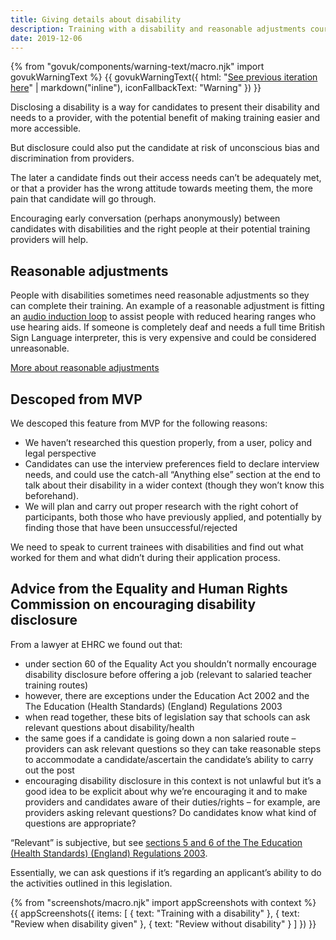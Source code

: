 ```yaml
---
title: Giving details about disability
description: Training with a disability and reasonable adjustments course choices.
date: 2019-12-06
---
```

{% from "govuk/components/warning-text/macro.njk" import govukWarningText %}
{{ govukWarningText({
  html: "[See previous iteration here](/apply-for-teacher-training/training-with-a-disability-iteration)" | markdown("inline"),
  iconFallbackText: "Warning"
}) }}

Disclosing a disability is a way for candidates to present their disability and needs to a provider, with the potential benefit of making training easier and more accessible.

But disclosure could also put the candidate at risk of unconscious bias and discrimination from providers.

The later a candidate finds out their access needs can’t be adequately met, or that a provider has the wrong attitude towards meeting them, the more pain that candidate will go through.

Encouraging early conversation (perhaps anonymously) between candidates with disabilities and the right people at their potential training providers will help.

## Reasonable adjustments

People with disabilities sometimes need reasonable adjustments so they can complete their training. An example of a reasonable adjustment is fitting an [audio induction loop](https://en.wikipedia.org/wiki/Audio_induction_loop) to assist people with reduced hearing ranges who use hearing aids. If someone is completely deaf and needs a full time British Sign Language interpreter, this is very expensive and could be considered unreasonable.

[More about reasonable adjustments](https://www.gov.uk/reasonable-adjustments-for-disabled-workers)

## Descoped from MVP

We descoped this feature from MVP for the following reasons:

* We haven’t researched this question properly, from a user, policy and legal perspective
* Candidates can use the interview preferences field to declare interview needs, and could use the catch-all “Anything else” section at the end to talk about their disability in a wider context (though they won’t know this beforehand).
* We will plan and carry out proper research with the right cohort of participants, both those who have previously applied, and potentially by finding those that have been unsuccessful/rejected

We need to speak to current trainees with disabilities and find out what worked for them and what didn’t during their application process.

## Advice from the Equality and Human Rights Commission on encouraging disability disclosure

From a lawyer at EHRC we found out that:

* under section 60 of the Equality Act you shouldn’t normally encourage disability disclosure before offering a job (relevant to salaried teacher training routes)
* however, there are exceptions under the Education Act 2002 and the The Education (Health Standards) (England) Regulations 2003
* when read together, these bits of legislation say that schools can ask relevant questions about disability/health
* the same goes if a candidate is going down a non salaried route – providers can ask relevant questions so they can take reasonable steps to accommodate a candidate/ascertain the candidate’s ability to carry out the post
* encouraging disability disclosure in this context is not unlawful but it’s a good idea to be explicit about why we’re encouraging it and to make providers and candidates aware of their duties/rights – for example, are providers asking relevant questions? Do candidates know what kind of questions are appropriate?

“Relevant” is subjective, but see [sections 5 and 6 of the The Education (Health Standards) (England) Regulations 2003](http://www.legislation.gov.uk/uksi/2003/3139/regulation/5/made).

Essentially, we can ask questions if it’s regarding an applicant’s ability to do the activities outlined in this legislation.

{% from "screenshots/macro.njk" import appScreenshots with context %}
{{ appScreenshots({
  items: [
    { text: "Training with a disability" },
    { text: "Review when disability given" },
    { text: "Review without disability" }
  ]
}) }}
